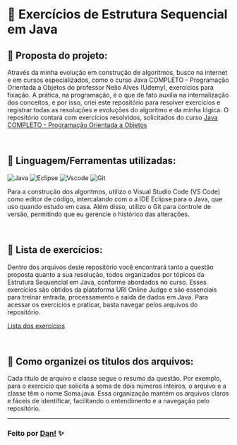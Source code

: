 # 👾 Exercícios de Estrutura Sequencial em Java

## 📌 Proposta do projeto:

Através da minha evolução em construção de algoritmos, busco na internet e em cursos especializados, como o curso Java COMPLETO - Programação Orientada a Objetos do professor Nelio Alves (Udemy), exercícios para fixação. A prática, na programação, é o que de fato auxilia na internalização dos conceitos, e por isso, criei este repositório para resolver exercícios e registrar todas as resoluções e evoluções do algoritmo e da minha lógica.
O repositório contará com exercícios resolvidos, solicitados do curso [Java COMPLETO - Programação Orientada a Objetos](https://www.udemy.com/course/java-curso-completo/?couponCode=KEEPLEARNING)

<br>

## 📌 Linguagem/Ferramentas utilizadas:
![Java](https://img.shields.io/badge/java-%23ED8B00.svg?style=for-the-badge&logo=openjdk&logoColor=white)
![Eclipse](https://img.shields.io/badge/Eclipse-FE7A16.svg?style=for-the-badge&logo=Eclipse&logoColor=white)
![Vscode](https://img.shields.io/badge/Vscode-007ACC?style=for-the-badge&logo=visual-studio-code&logoColor=white)
![Git](https://img.shields.io/badge/GIT-E44C30?style=for-the-badge&logo=git&logoColor=white)

Para a construção dos algoritmos, utilizo o Visual Studio Code (VS Code) como editor de código, intercalando com o a IDE Eclipse para o Java, que uso quando estudo em casa. Além disso, utilizo o Git para controle de versão, permitindo que eu gerencie o histórico das alterações.

<br>

## 📌 Lista de exercícios:

Dentro dos arquivos deste repositório você encontrará tanto a questão proposta quanto a sua resolução, todos organizados por tópicos da Estrutura Sequencial em Java, conforme abordados no curso.
Esses exercícios são obtidos da plataforma URI Online Judge e são essenciais para treinar entrada, processamento e saída de dados em Java. Para acessar os exercícios e praticar, basta navegar pelos arquivos do repositório.

[Lista dos exercícios](https://www.studocu.com/pt-br/document/centro-universitario-unifbv-wyden/progrmacao/02-exercicios-1-estrutura-sequencial/53300988)

<br>

## 📌 Como organizei os títulos dos arquivos:

Cada título de arquivo e classe segue o resumo da questão. Por exemplo, para o exercício que solicita a soma de dois números inteiros, o arquivo e a classe têm o nome Soma.java. Essa organização mantém os arquivos claros e fáceis de identificar, facilitando o entendimento e a navegação pelo repositório.

---

### Feito por [Dan!](https://github.com/danvasquesc) ✨
